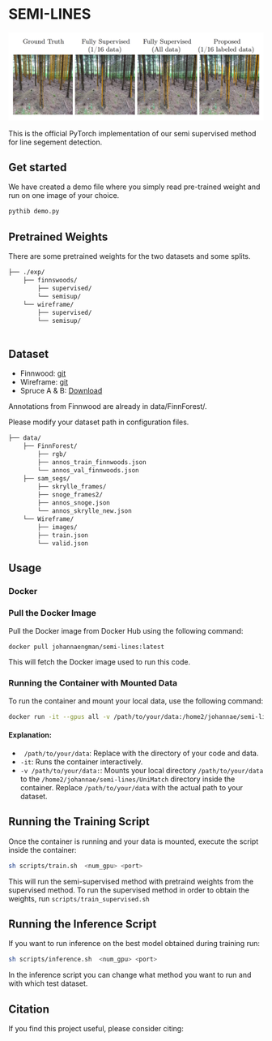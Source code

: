 # SEMI-LINES

![Header Image](/images/header.png)

This is the official PyTorch implementation of our semi supervised method for line segement detection. 

## Get started

We have created a demo file where you simply read pre-trained weight and run on one image of your choice.

```bash
pythib demo.py
```


## Pretrained Weights

There are some pretrained weights for the two datasets and some splits.

```
├── ./exp/
    ├── finnswoods/
        ├── supervised/
        └── semisup/
    └── wireframe/
        ├── supervised/
        └── semisup/
     
```

## Dataset

- Finnwood: [git](https://github.com/juanb09111/FinnForest)
- Wireframe: [git](https://github.com/huangkuns/wireframe) 
- Spruce A & B: [Download](https://vision.maths.lth.se/semi-lines/sam_segs.zip)

Annotations from Finnwood are already in data/FinnForest/.

Please modify your dataset path in configuration files.


```
├── data/
    ├── FinnForest/
        ├── rgb/
        ├── annos_train_finnwoods.json
        └── annos_val_finnwoods.json
    ├── sam_segs/
        ├── skrylle_frames/
        ├── snoge_frames2/
        ├── annos_snoge.json
        └── annos_skrylle_new.json
    └── Wireframe/
        ├── images/
        ├── train.json
        └── valid.json
```

## Usage

### Docker

### Pull the Docker Image

Pull the Docker image from Docker Hub using the following command:

```bash
docker pull johannaengman/semi-lines:latest
```

This will fetch the Docker image used to run this code.

### Running the Container with Mounted Data

To run the container and mount your local data, use the following command:

```bash
docker run -it --gpus all -v /path/to/your/data:/home2/johannae/semi-lines/UniMatch johannaengman/semi-lines:latest
```

#### Explanation:
- ` /path/to/your/data`: Replace with the directory of your code and data. 
- `-it`: Runs the container interactively.
- `-v /path/to/your/data:`: Mounts your local directory `/path/to/your/data` to the `/home2/johannae/semi-lines/UniMatch` directory inside the container. Replace `/path/to/your/data` with the actual path to your dataset.

## Running the Training Script

Once the container is running and your data is mounted, execute the script inside the container:

```bash
sh scripts/train.sh  <num_gpu> <port>
```

This will run the semi-supervised method with pretraind weights from the supervised method. To run the supervised method in order to obtain the weights, run `scripts/train_supervised.sh`

## Running the Inference Script

If you want to run inference on the best model obtained during training run:

```bash
sh scripts/inference.sh  <num_gpu> <port>
```

In the inference script you can change what method you want to run and with which test dataset.

## Citation

If you find this project useful, please consider citing:

```bibtex

```

